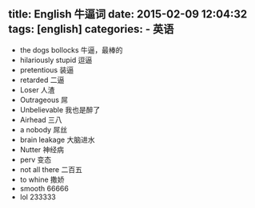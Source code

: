 title: English 牛逼词
date: 2015-02-09 12:04:32
tags: [english]
categories:
      - 英语
---
* the dogs bollocks   牛逼，最棒的
* hilariously stupid   逗逼
* pretentious   装逼
* retarded   二逼
* Loser   人渣
* Outrageous   屌
* Unbelievable   我也是醉了
* Airhead   三八
* a nobody   屌丝
* brain leakage   大脑进水
* Nutter   神经病
* perv   变态
* not all there   二百五
* to whine   撒娇
* smooth   66666
* lol   233333
